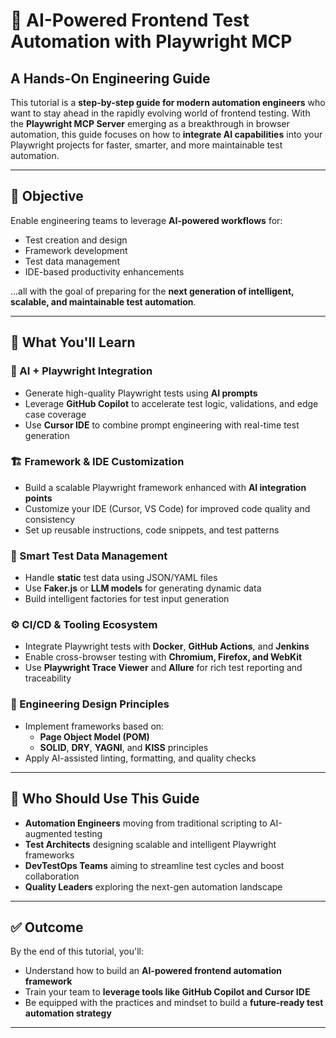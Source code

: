 # 🚀 AI-Powered Frontend Test Automation with Playwright MCP  
## A Hands-On Engineering Guide

This tutorial is a **step-by-step guide for modern automation engineers** who want to stay ahead in the rapidly evolving world of frontend testing. With the **Playwright MCP Server** emerging as a breakthrough in browser automation, this guide focuses on how to **integrate AI capabilities** into your Playwright projects for faster, smarter, and more maintainable test automation.

---

## 🎯 Objective

Enable engineering teams to leverage **AI-powered workflows** for:

- Test creation and design
- Framework development
- Test data management
- IDE-based productivity enhancements  
 
...all with the goal of preparing for the **next generation of intelligent, scalable, and maintainable test automation**.

---

## 🧠 What You'll Learn

### 🤖 AI + Playwright Integration
- Generate high-quality Playwright tests using **AI prompts**
- Leverage **GitHub Copilot** to accelerate test logic, validations, and edge case coverage
- Use **Cursor IDE** to combine prompt engineering with real-time test generation

### 🏗️ Framework & IDE Customization
- Build a scalable Playwright framework enhanced with **AI integration points**
- Customize your IDE (Cursor, VS Code) for improved code quality and consistency
- Set up reusable instructions, code snippets, and test patterns

### 🧪 Smart Test Data Management
- Handle **static** test data using JSON/YAML files
- Use **Faker.js** or **LLM models** for generating dynamic data
- Build intelligent factories for test input generation

### ⚙️ CI/CD & Tooling Ecosystem
- Integrate Playwright tests with **Docker**, **GitHub Actions**, and **Jenkins**
- Enable cross-browser testing with **Chromium, Firefox, and WebKit**
- Use **Playwright Trace Viewer** and **Allure** for rich test reporting and traceability

### 📐 Engineering Design Principles
- Implement frameworks based on:
  - **Page Object Model (POM)**
  - **SOLID**, **DRY**, **YAGNI**, and **KISS** principles
- Apply AI-assisted linting, formatting, and quality checks

---

## 👥 Who Should Use This Guide

- **Automation Engineers** moving from traditional scripting to AI-augmented testing  
- **Test Architects** designing scalable and intelligent Playwright frameworks  
- **DevTestOps Teams** aiming to streamline test cycles and boost collaboration  
- **Quality Leaders** exploring the next-gen automation landscape

---

## ✅ Outcome

By the end of this tutorial, you'll:

- Understand how to build an **AI-powered frontend automation framework**
- Train your team to **leverage tools like GitHub Copilot and Cursor IDE**
- Be equipped with the practices and mindset to build a **future-ready test automation strategy**

---
